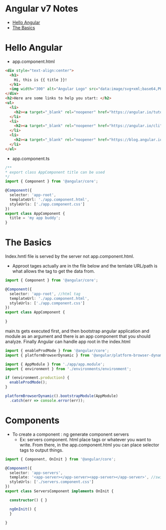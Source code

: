 # Angular v7 Notes
<!-- TOC -->
- [Hello Angular](#hello-angular)
- [The Basics](#the-basics)

<!-- /TOC -->
# Hello Angular
- app.component.html
```html
<div style="text-align:center">
  <h1>
    Hi, this is {{ title }}!
  </h1>
  <img width="300" alt="Angular Logo" src="data:image/svg+xml;base64,PHN2ZyB4bWxucz0iaHR0cDovL3d3dy53My5vcmcvMjAwMC9zdmciIHZpZXdCb3g9IjAgMCAyNTAgMjUwIj4KICAgIDxwYXRoIGZpbGw9IiNERDAwMzEiIGQ9Ik0xMjUgMzBMMzEuOSA2My4ybDE0LjIgMTIzLjFMMTI1IDIzMGw3OC45LTQzLjcgMTQuMi0xMjMuMXoiIC8+CiAgICA8cGF0aCBmaWxsPSIjQzMwMDJGIiBkPSJNMTI1IDMwdjIyLjItLjFWMjMwbDc4LjktNDMuNyAxNC4yLTEyMy4xTDEyNSAzMHoiIC8+CiAgICA8cGF0aCAgZmlsbD0iI0ZGRkZGRiIgZD0iTTEyNSA1Mi4xTDY2LjggMTgyLjZoMjEuN2wxMS43LTI5LjJoNDkuNGwxMS43IDI5LjJIMTgzTDEyNSA1Mi4xem0xNyA4My4zaC0zNGwxNy00MC45IDE3IDQwLjl6IiAvPgogIDwvc3ZnPg==">
</div>
<h2>Here are some links to help you start: </h2>
<ul>
  <li>
    <h2><a target="_blank" rel="noopener" href="https://angular.io/tutorial">Tour of Heroes</a></h2>
  </li>
  <li>
    <h2><a target="_blank" rel="noopener" href="https://angular.io/cli">CLI Documentation</a></h2>
  </li>
  <li>
    <h2><a target="_blank" rel="noopener" href="https://blog.angular.io/">Angular blog</a></h2>
  </li>
</ul>
``` 
- app.component.ts
```typescript
/**
* export class AppComponent title can be used 
*/
import { Component } from '@angular/core';

@Component({
  selector: 'app-root',
  templateUrl: './app.component.html',
  styleUrls: ['./app.component.css']
})
export class AppComponent {
  title = 'my app buddy';
}
```

# The Basics
Index.hmtl file is served by the server not app.component.html. 
* Approot tages actually are in the file below and the temlate URL/path is what allows the tag to get the data from.
```typescript
import { Component } from '@angular/core';

@Component({
  selector: 'app-root', //html tag
  templateUrl: './app.component.html',
  styleUrls: ['./app.component.css']
})
export class AppComponent {
  
}
```
main.ts gets executed first, and then bootstrap angular application and module as an argument and there is an app component that you should analyze. Finally Angular can handle app root in the index.html  

```typescript
import { enableProdMode } from '@angular/core';
import { platformBrowserDynamic } from '@angular/platform-browser-dynamic';

import { AppModule } from './app/app.module';
import { environment } from './environments/environment';

if (environment.production) {
  enableProdMode();
}

platformBrowserDynamic().bootstrapModule(AppModule)
  .catch(err => console.error(err));
  ```
  # Components
  * To create a component : ng generate component servers
    * Ex: servers component. html place tags or whatever you want to write. From there, in the app.component.html you can place selector tags to output things.
```typescript
import { Component, OnInit } from '@angular/core';

@Component({
  selector: 'app-servers',
  template: '<app-server></app-server><app-server></app-server>', //switched to template so that can do inline things
  styleUrls: ['./servers.component.css']
})
export class ServersComponent implements OnInit {

  constructor() { }

  ngOnInit() {
  }

}
``` 



